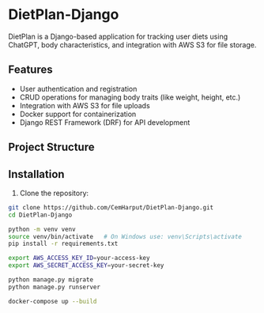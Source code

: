 # DietPlan-Django

DietPlan is a Django-based application for tracking user diets using ChatGPT, body characteristics, and integration with AWS S3 for file storage.

## Features
- User authentication and registration
- CRUD operations for managing body traits (like weight, height, etc.)
- Integration with AWS S3 for file uploads
- Docker support for containerization
- Django REST Framework (DRF) for API development

## Project Structure



## Installation

1. Clone the repository:
```bash
git clone https://github.com/CemHarput/DietPlan-Django.git
cd DietPlan-Django

python -m venv venv
source venv/bin/activate   # On Windows use: venv\Scripts\activate
pip install -r requirements.txt

export AWS_ACCESS_KEY_ID=your-access-key
export AWS_SECRET_ACCESS_KEY=your-secret-key

python manage.py migrate
python manage.py runserver

docker-compose up --build
